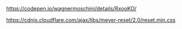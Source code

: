 https://codepen.io/wagnermoschini/details/RxooKO/

https://cdnjs.cloudflare.com/ajax/libs/meyer-reset/2.0/reset.min.css
